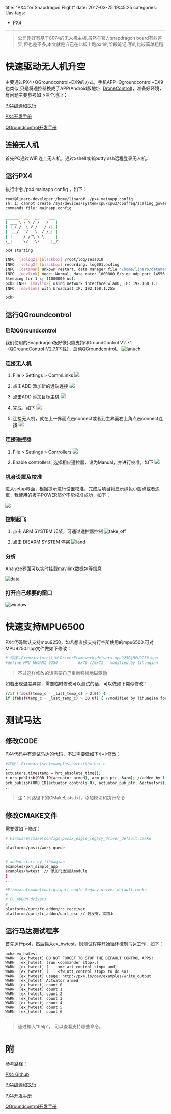title: "PX4 for Snapdragon Flight"
date: 2017-03-25 19:45:25
categories: Uav
tags: 
 - PX4
---
>公司刚好有基于8074的无人机主板,虽然与官方snapdragon board有些差异,但也差不多,本文就是自己在此板上跑px4的阶段笔记,写的比较简单粗糙. 

# 快速驱动无人机升空
主要通过PX4+QGroundcontrol+DX9的方式，手机APP+Qgroundcontrol+DX9也类似,只是将遥控器换成了APP(Android版地址: [DroneControl](https://github.com/ATLFlight/drone-controller))，准备好环境，有问题主要参考如下三个地址：

[PX4编译和执行](https://github.com/ATLFlight/ATLFlightDocs/blob/master/PX4.md#stable-releases)

[PX4开发手册](https://dev.px4.io)

[QGroundcontrol开发手册](https://donlakeflyer.gitbooks.io/qgroundcontrol-developers-guide/content/)

## 连接无人机
首先PC通过WiFi连上无人机，通过xshell或者putty ssh远程登录无人机。

<!--more-->
## 运行PX4
执行命令./px4 mainapp.config ，如下：
```bash
root@linaro-developer:/home/linaro# ./px4 mainapp.config 
sh: 1: cannot create /sys/devices/system/cpu/cpu3/cpufreq/scaling_governor: Directory nonexistent
commands file: mainapp.config

______  __   __    ___ 
| ___ \ \ \ / /   /   |
| |_/ /  \ V /   / /| |
|  __/   /   \  / /_| |
| |     / /^\ \ \___  |
\_|     \/   \/     |_/

px4 starting.

INFO  [sdlog2] [blackbox] /root/log/sess018
INFO  [sdlog2] [blackbox] recording: log001.px4log
INFO  [dataman] Unkown restart, data manager file '/home/linaro/dataman' size is 47640 bytes
INFO  [mavlink] mode: Normal, data rate: 1000000 B/s on udp port 14556 remote port 14550
Sleeping for 1 s; (1000000 us).
pxh> INFO  [mavlink] using network interface wlan0, IP: 192.168.1.1
INFO  [mavlink] with broadcast IP: 192.168.1.255

pxh> 

```
## 运行QGroundcontrol
### 启动QGroundcontrol
我们使用的Snapdragon板好像只能支持QGroundControl V2.7.1 （[QGroundControl-V2.7.1下载](http://pan.baidu.com/s/1sl2fXhF)），启动QGroundcontrol。
![lanuch](https://github.com/huaqianlee/blog-file/https://github.com/huaqianlee/blog-file/https://github.com/huaqianlee/blog-file/image/start_qground.jpg)

### 连接无人机
1. File > Settings > CommLinks
![](https://github.com/huaqianlee/blog-file/https://github.com/huaqianlee/blog-file/https://github.com/huaqianlee/blog-file/image/com_link1.jpg)

2. 点击ADD 添加新的远端连接
![](https://github.com/huaqianlee/blog-file/https://github.com/huaqianlee/blog-file/https://github.com/huaqianlee/blog-file/image/com_link2.jpg)

3. 点击ADD 添加目标主机
![](https://github.com/huaqianlee/blog-file/https://github.com/huaqianlee/blog-file/https://github.com/huaqianlee/blog-file/image/com_link3.jpg)

4. 完成，如下
![](https://github.com/huaqianlee/blog-file/https://github.com/huaqianlee/blog-file/https://github.com/huaqianlee/blog-file/image/com_link.jpg)

5. 连接无人机，就在上一界面点击connect或者到主界面右上角点击connect连接
![](https://github.com/huaqianlee/blog-file/https://github.com/huaqianlee/blog-file/https://github.com/huaqianlee/blog-file/image/connect.jpg)

### 连接遥控器
1. File > Settings > Controllers
![](https://github.com/huaqianlee/blog-file/https://github.com/huaqianlee/blog-file/https://github.com/huaqianlee/blog-file/image/controller.jpg)

2. Enable controllers, 选择相应遥控器，设为Manual，并进行校准，如下
![](https://github.com/huaqianlee/blog-file/https://github.com/huaqianlee/blog-file/https://github.com/huaqianlee/blog-file/image/controller1.jpg)

### 机身设置及校准
进入setup界面，根据提示进行设置校准，完成后项目将显示绿色小圆点或者边框，我使用的板子POWER部分不能校准成功，如下：

![](https://github.com/huaqianlee/blog-file/https://github.com/huaqianlee/blog-file/https://github.com/huaqianlee/blog-file/image/setup_ok.jpg)
### 控制起飞
1. 点击 ARM SYSTEM 起桨，可通过遥控器控制 
![take_off](https://github.com/huaqianlee/blog-file/https://github.com/huaqianlee/blog-file/https://github.com/huaqianlee/blog-file/image/fly.jpg)

2. 点击 DISARM SYSTEM 停桨
![land](https://github.com/huaqianlee/blog-file/https://github.com/huaqianlee/blog-file/https://github.com/huaqianlee/blog-file/image/fly_end.png)

### 分析
Analyze界面可以实时挂载mavilink数据包等信息

![data](https://github.com/huaqianlee/blog-file/https://github.com/huaqianlee/blog-file/https://github.com/huaqianlee/blog-file/image/analyze.jpg)

### 打开自己想要的窗口

![window](https://github.com/huaqianlee/blog-file/https://github.com/huaqianlee/blog-file/https://github.com/huaqianlee/blog-file/image/tool_qg.jpg)

# 快速支持MPU6500
PX4代码默认支持mpu9250，如若想直接支持行空所使用的mpu6500,可对MPU9250.hpp文件做如下修改：
```bash
# 路径：Firmware\src\lib\DriverFramework\drivers\mpu9250\MPU9250.hpp
#define MPU_WHOAMI_9250			0x70 //0x71   modified by lihuaqian
```
>不过这样修改的话需要自己重新移植地磁驱动

如若出现温度异常，需要临时修改可以测试的话，可以做如下类似修改：
```bash
//if (fabsf(temp_c - _last_temp_c) > 2.0f) {
if (fabsf(temp_c - _last_temp_c) > 30.0f) { //modified by lihuaqian for debug
```

# 测试马达
## 修改CODE
PX4代码中有测试马达的代码，不过需要做如下小小修改：
```bash
#路径： Firmware\src\examples\hwtest\hwtest.c
...
actuators.timestamp = hrt_absolute_time();
+ orb_publish(ORB_ID(actuator_armed), arm_pub_ptr, &arm); //added by lihuaqian
orb_publish(ORB_ID(actuator_controls_0), actuator_pub_ptr, &actuators);
...
```
>注：同路径下的CMakeLists.txt，添加模块和执行命令

## 修改CMAKE文件
需要做如下修改：
```bash
# Firmware\cmake\configs\posix_eagle_legacy_driver_default.cmake
...
platforms/posix/work_queue


# added start by lihuaqian
examples/px4_simple_app
examples/hwtest  // 添加马达测试module
)
...

#Firmware\cmake\configs\qurt_eagle_legacy_driver_default.cmake
#
# FC_ADDON drivers
#
platforms/qurt/fc_addon/rc_receiver
platforms/qurt/fc_addon/uart_esc // 若没有，需加上

```
## 运行马达测试程序
首先运行px4，然后输入ex_hwtest，则测试程序开始循环控制马达工作，如下：
```
pxh> ex_hwtest
WARN  [ex_hwtest] DO NOT FORGET TO STOP THE DEFAULT CONTROL APPS!
WARN  [ex_hwtest] (run <commander stop>,)
WARN  [ex_hwtest] (    <mc_att_control stop> and)
WARN  [ex_hwtest] (    <fw_att_control stop> to do so)
WARN  [ex_hwtest] usage: http://px4.io/dev/examples/write_output
WARN  [ex_hwtest] Actuator armed
WARN  [ex_hwtest] count 0
WARN  [ex_hwtest] count 1
WARN  [ex_hwtest] count 2
WARN  [ex_hwtest] count 3
WARN  [ex_hwtest] count 4
WARN  [ex_hwtest] count 5
WARN  [ex_hwtest] count 6
...
```
>通过输入“help”， 可以查看支持哪些命令。



# 附 
参考路径：

[PX4 Github](https://github.com/ATLFlight)

[PX4编译和执行](https://github.com/ATLFlight/ATLFlightDocs/blob/master/PX4.md#stable-releases)

[PX4开发手册](https://dev.px4.io)


[QGroundcontrol开发手册](https://donlakeflyer.gitbooks.io/qgroundcontrol-developers-guide/content/)
